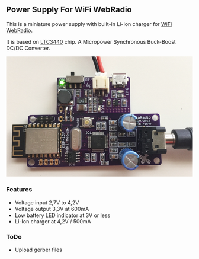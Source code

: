 ## Power Supply For WiFi WebRadio

This is a miniature power supply with built-in Li-Ion charger for [WiFi WebRadio](https://github.com/dsaltas/WiFi-WebRadio).

It is based on [LTC3440](https://www.analog.com/en/products/ltc3440.html) chip. A Micropower Synchronous Buck-Boost DC/DC Converter.

![PsuWebRadio](Photos/psu_webradio.png)

### Features

- Voltage input 2,7V to 4,2V
- Voltage output 3,3V at 600mA
- Low battery LED indicator at 3V or less
- Li-Ion charger at 4,2V / 500mA

### ToDo

- Upload gerber files
